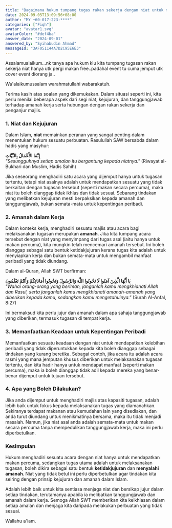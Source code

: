```yaml
---
title: "Bagaimana hukum tumpang tugas rakan sekerja dengan niat untuk makan percuma sedangkan acara itu semata-mata untuk meliput peristiwa mereka?"
date: 2024-09-05T13:09:56+08:00
author: "MY +60-017-223-****"
categories: ["Fiqh"]
avatar: "avatar1.svg"
avatarColor: "#def4ba"
answer_date: "2024-09-01"
answered_by: "Syihabudin Ahmad"
messageId: "3AF051144A7D2C95E6E3"
---
```


Assalamualaikum...nk tanya apa hukum klu kita tumpang tugasan rakan sekerja niat hanya utk pergi makan free..padahal event tu cuma jemput utk cover event diorang ja..

<!--more-->

Wa'alaikumussalam warahmatullahi wabarakatuh.

Terima kasih atas soalan yang dikemukakan. Dalam situasi seperti ini, kita perlu menilai beberapa aspek dari segi niat, kejujuran, dan tanggungjawab terhadap amanah kerja serta hubungan dengan rakan sekerja dan penganjur majlis.

### 1. Niat dan Kejujuran
Dalam Islam, **niat** memainkan peranan yang sangat penting dalam menentukan hukum sesuatu perbuatan. Rasulullah SAW bersabda dalam hadis yang masyhur:

**إِنَّمَا الأَعْمَالُ بِالنِّيَّاتِ**  
_"Sesungguhnya setiap amalan itu bergantung kepada niatnya."_ (Riwayat al-Bukhari dan Muslim, Hadis Sahih)

Jika seseorang menghadiri satu acara yang dijemput hanya untuk tugasan tertentu, tetapi niat asalnya adalah untuk mendapatkan sesuatu yang tidak berkaitan dengan tugasan tersebut (seperti makan secara percuma), maka niat itu boleh dianggap tidak ikhlas dan tidak sesuai. Sebarang tindakan yang melibatkan kejujuran mesti berpaksikan kepada amanah dan tanggungjawab, bukan semata-mata untuk kepentingan peribadi.

### 2. Amanah dalam Kerja
Dalam konteks kerja, menghadiri sesuatu majlis atau acara bagi melaksanakan tugasan merupakan **amanah**. Jika kita tumpang acara tersebut dengan niat yang menyimpang dari tugas asal (iaitu hanya untuk makan percuma), kita mungkin telah mencemari amanah tersebut. Ini boleh dianggap sebagai satu bentuk ketidakjujuran kerana tugas kita adalah untuk menyiapkan kerja dan bukan semata-mata untuk mengambil manfaat peribadi yang tidak diundang.

Dalam al-Quran, Allah SWT berfirman:

**يَا أَيُّهَا الَّذِينَ آمَنُوا لَا تَخُونُوا اللَّهَ وَالرَّسُولَ وَتَخُونُوا أَمَانَاتِكُمْ وَأَنْتُمْ تَعْلَمُونَ**  
_"Wahai orang-orang yang beriman, janganlah kamu mengkhianati Allah dan Rasul, serta janganlah kamu mengkhianati amanah-amanah yang diberikan kepada kamu, sedangkan kamu mengetahuinya."_ (Surah Al-Anfal, 8:27)

Ini bermaksud kita perlu jujur dan amanah dalam apa sahaja tanggungjawab yang diberikan, termasuk tugasan di tempat kerja.

### 3. Memanfaatkan Keadaan untuk Kepentingan Peribadi
Memanfaatkan sesuatu keadaan dengan niat untuk mendapatkan kelebihan peribadi yang tidak diperuntukkan kepada kita boleh dianggap sebagai tindakan yang kurang beretika. Sebagai contoh, jika acara itu adalah acara rasmi yang mana jemputan khusus diberikan untuk melaksanakan tugasan tertentu, dan kita hadir hanya untuk mendapat manfaat (seperti makan percuma), maka ia boleh dianggap tidak adil kepada mereka yang benar-benar dijemput untuk tujuan tersebut.

### 4. Apa yang Boleh Dilakukan?
Jika anda dijemput untuk menghadiri majlis atas kapasiti tugasan, adalah lebih baik untuk fokus kepada melaksanakan tugas yang diamanahkan. Sekiranya terdapat makanan atau kemudahan lain yang disediakan, dan anda turut diundang untuk menikmatinya bersama, maka itu tidak menjadi masalah. Namun, jika niat asal anda adalah semata-mata untuk makan secara percuma tanpa mempedulikan tanggungjawab kerja, maka ini perlu diperbetulkan.

### Kesimpulan
Hukum menghadiri sesuatu acara dengan niat hanya untuk mendapatkan makan percuma, sedangkan tugas utama adalah untuk melaksanakan tugasan, boleh dikira sebagai satu bentuk **ketidakjujuran** dan **menyalahi amanah**. Niat yang tidak betul ini perlu diperbetulkan agar tindakan kita seiring dengan prinsip kejujuran dan amanah dalam Islam.

Adalah lebih baik untuk kita sentiasa menjaga niat dan bersikap jujur dalam setiap tindakan, terutamanya apabila ia melibatkan tanggungjawab dan amanah dalam kerja. Semoga Allah SWT memberikan kita keikhlasan dalam setiap amalan dan menjaga kita daripada melakukan perbuatan yang tidak sesuai.

Wallahu a'lam.

